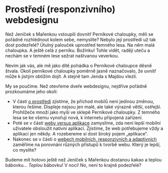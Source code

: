 # Prostředí (responzivního) webdesignu 

Než Jeníček s Mařenkou vstoupili dovnitř Perníkové chaloupky, měli se pořádně rozhlédnout kolem sebe, nemyslíte? Nebylo její prostředí už tak dost podezřelé? Útulný palouček uprostřed temného lesa. Na něm malá chaloupka. A ještě celá z perníku. Božínku! Tohle vidět, raději uteču a nechám se v temném lese sežrat naštvanou veverkou. 

Nevím jak vás, ale mě jako dítě pohádka o Perníkové chaloupce děsně štvala. Okolí perníkové chaloupky poměrně jasně naznačovalo, že uvnitř může k jistým obtížím dojít. A stejně tam Jenda s Majdou vlezli.

My se poučíme. Než otevřeme dveře webdesignu, nejdříve pořádně prozkoumáme jeho okolí: 

- V části [o prostředí](prostredi-proc-responzivni-design.md) zjistíme, že příchod mobilů není jedinou změnou, kterou řešíme. Displeje nejsou jen malé, ale také výrazně větší, ostřejší. Prohlížeče množí jako myši ve sklepě Perníkové chaloupky. Z temného lesa se ke všemu vynořují nová, k internetu připojená zařízení.
- Poté se v části [weby versus aplikace](weby-vs-aplikace.md) zamyslíme, zda není lepší mobilní uživatele obsloužit nativní aplikací. Zjistíme, že web potřebujeme vždy a aplikaci jen někdy. A rozebereme si dost široký pojem „aplikace“.
- Nakonec se v části o [webech mobilních, responzivních a adaptivních](mobilni-responzivni-adaptivni.md) zaměříme na porovnání různých přístupů k tvorbě webu. Který je lepší, co myslíte?

Budeme mít hotovo ještě než Jeníček s Mařenkou dostanou kakao a teplou bábovku… *Teplou* bábovku! V noci! No, není to krajně podezřelé?
